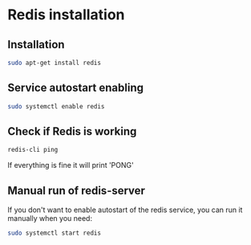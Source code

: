 # Redis installation

## Installation
```bash
sudo apt-get install redis
```

## Service autostart enabling
```bash
sudo systemctl enable redis
```

## Check if Redis is working
```bash
redis-cli ping
```
If everything is fine it will print 'PONG'

## Manual run of redis-server
If you don't want to enable autostart of the redis service, you can run it manually when you need:
```bash
sudo systemctl start redis
```
